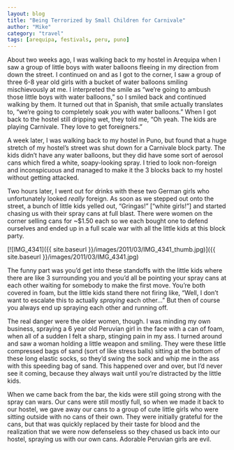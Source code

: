 ```yaml
---
layout: blog
title: "Being Terrorized by Small Children for Carnivale"
author: "Mike"
category: "travel"
tags: [arequipa, festivals, peru, puno]
---
```


About two weeks ago, I was walking back to my hostel in Arequipa when I saw a group of little boys with water balloons fleeing in my direction from down the street. I continued on and as I got to the corner, I saw a group of three 6-8 year old girls with a bucket of water balloons smiling mischievously at me. I interpreted the smile as “we’re going to ambush those little boys with water balloons,” so I smiled back and continued walking by them. It turned out that in Spanish, that smile actually translates to, “we’re going to completely soak *you* with water balloons.” When I got back to the hostel still dripping wet, they told me, “Oh yeah. The kids are playing Carnivale. They love to get foreigners.”

A week later, I was walking back to my hostel in Puno, but found that a huge stretch of my hostel’s street was shut down for a Carnivale block party. The kids didn’t have any water balloons, but they did have some sort of aerosol cans which fired a white, soapy-looking spray. I tried to look non-foreign and inconspicuous and managed to make it the 3 blocks back to my hostel without getting attacked.

Two hours later, I went out for drinks with these two German girls who unfortunately looked *really* foreign. As soon as we stepped out onto the street, a bunch of little kids yelled out, “Gringas!” [“white girls!”] and started chasing us with their spray cans at full blast. There were women on the corner selling cans for ~$1.50 each so we each bought one to defend ourselves and ended up in a full scale war with all the little kids at this block party.

[![IMG_4341]({{ site.baseurl }}/images/2011/03/IMG_4341_thumb.jpg)]({{ site.baseurl }}/images/2011/03/IMG_4341.jpg)

The funny part was you’d get into these standoffs with the little kids where there are like 3 surrounding you and you’d all be pointing your spray cans at each other waiting for somebody to make the first move. You’re both covered in foam, but the little kids stand there not firing like, “Well, I don’t want to escalate this to actually *spraying* each other…” But then of course you always end up spraying each other and running off.

The real danger were the older women, though. I was minding my own business, spraying a 6 year old Peruvian girl in the face with a can of foam, when all of a sudden I felt a sharp, stinging pain in my ass. I turned around and saw a woman holding a little weapon and smiling. They were these little compressed bags of sand (sort of like stress balls) sitting at the bottom of these long elastic socks, so they’d swing the sock and whip me in the ass with this speeding bag of sand. This happened over and over, but I’d never see it coming, because they always wait until you’re distracted by the little kids.

When we came back from the bar, the kids were still going strong with the spray can wars. Our cans were still mostly full, so when we made it back to our hostel, we gave away our cans to a group of cute little girls who were sitting outside with no cans of their own. They were initially grateful for the cans, but that was quickly replaced by their taste for blood and the realization that we were now defenseless so they chased us back into our hostel, spraying us with our own cans. Adorable Peruvian girls are evil.
